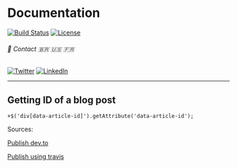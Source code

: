 # Documentation

[![Build Status](https://github.com/campelo/documentation/workflows/publish/badge.svg)](https://github.com/campelo/documentation/actions)
[![License](https://img.shields.io/badge/license-MIT-blue.svg)](LICENSE)
###### :postbox: Contact :brazil: :us: :fr:

[![Twitter](./../../assets/twitter.png)](https://twitter.com/campelo87)
[![LinkedIn](./../../assets/linkedin.png)](https://www.linkedin.com/in/flavio-campelo/?locale=en_US)

---

## Getting ID of a blog post

```
+$('div[data-article-id]').getAttribute('data-article-id');
```

Sources:

[Publish dev.to](https://github.com/sinedied/publish-devto)

[Publish using travis](https://dev.to/maxime1992/manage-your-dev-to-blog-posts-from-a-git-repo-and-use-continuous-deployment-to-auto-publish-update-them-143j)
